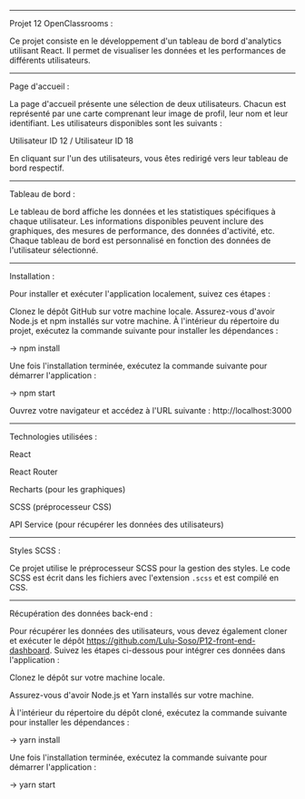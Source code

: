 ***
Projet 12 OpenClassrooms :

Ce projet consiste en le développement d'un tableau de bord d'analytics utilisant React. Il permet de visualiser les données et les performances de différents utilisateurs.

***
Page d'accueil :

La page d'accueil présente une sélection de deux utilisateurs. Chacun est représenté par une carte comprenant leur image de profil, leur nom et leur identifiant. Les utilisateurs disponibles sont les suivants :

Utilisateur ID 12 / Utilisateur ID 18

En cliquant sur l'un des utilisateurs, vous êtes redirigé vers leur tableau de bord respectif.

***
Tableau de bord :

Le tableau de bord affiche les données et les statistiques spécifiques à chaque utilisateur. Les informations disponibles peuvent inclure des graphiques, des mesures de performance, des données d'activité, etc. Chaque tableau de bord est personnalisé en fonction des données de l'utilisateur sélectionné.

***
Installation :

Pour installer et exécuter l'application localement, suivez ces étapes :

Clonez le dépôt GitHub sur votre machine locale.
Assurez-vous d'avoir Node.js et npm installés sur votre machine.
À l'intérieur du répertoire du projet, exécutez la commande suivante pour installer les dépendances :

 -> npm install

Une fois l'installation terminée, exécutez la commande suivante pour démarrer l'application :

-> npm start

Ouvrez votre navigateur et accédez à l'URL suivante : http://localhost:3000

***
Technologies utilisées :

React

React Router

Recharts (pour les graphiques)

SCSS (préprocesseur CSS)

API Service (pour récupérer les données des utilisateurs)

***
Styles SCSS :

Ce projet utilise le préprocesseur SCSS pour la gestion des styles. Le code SCSS est écrit dans les fichiers avec l'extension `.scss` et est compilé en CSS.

***
Récupération des données back-end :

Pour récupérer les données des utilisateurs, vous devez également cloner et exécuter le dépôt https://github.com/Lulu-Soso/P12-front-end-dashboard. Suivez les étapes ci-dessous pour intégrer ces données dans l'application :

Clonez le dépôt sur votre machine locale.

Assurez-vous d'avoir Node.js et Yarn installés sur votre machine.

À l'intérieur du répertoire du dépôt cloné, exécutez la commande suivante pour installer les dépendances :

-> yarn install


Une fois l'installation terminée, exécutez la commande suivante pour démarrer l'application :

-> yarn start
